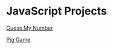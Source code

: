 # JavaScript Projects

[Guess My Number](https://jsguessmynumber.netlify.app/)

[Pig Game](https://dicepig-game.netlify.app/)
